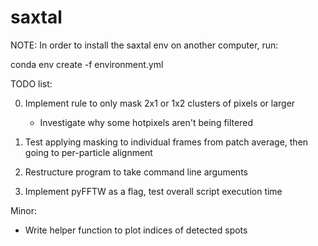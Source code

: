 # saxtal

NOTE: In order to install the saxtal env on another computer, run:

conda env create -f environment.yml


TODO list:

0. Implement rule to only mask 2x1 or 1x2 clusters of pixels or larger
	- Investigate why some hotpixels aren't being filtered

1. Test applying masking to individual frames from patch average, then going to per-particle alignment

2. Restructure program to take command line arguments

3. Implement pyFFTW as a flag, test overall script execution time

Minor:
- Write helper function to plot indices of detected spots
